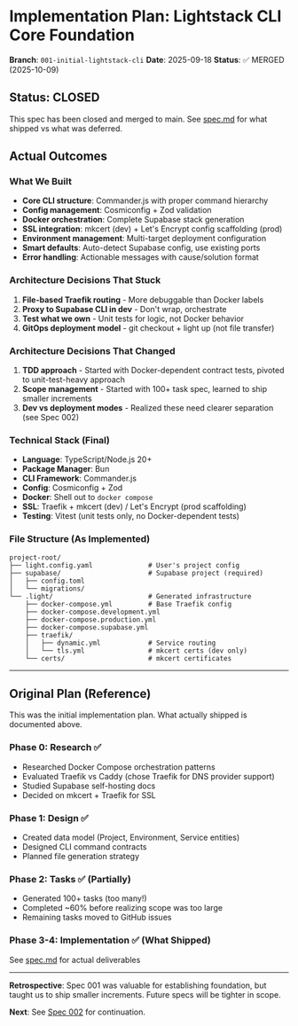 # Implementation Plan: Lightstack CLI Core Foundation

**Branch**: `001-initial-lightstack-cli`
**Date**: 2025-09-18
**Status**: ✅ MERGED (2025-10-09)

## Status: CLOSED

This spec has been closed and merged to main. See [spec.md](spec.md) for what shipped vs what was deferred.

## Actual Outcomes

### What We Built
- **Core CLI structure**: Commander.js with proper command hierarchy
- **Config management**: Cosmiconfig + Zod validation
- **Docker orchestration**: Complete Supabase stack generation
- **SSL integration**: mkcert (dev) + Let's Encrypt config scaffolding (prod)
- **Environment management**: Multi-target deployment configuration
- **Smart defaults**: Auto-detect Supabase config, use existing ports
- **Error handling**: Actionable messages with cause/solution format

### Architecture Decisions That Stuck
1. **File-based Traefik routing** - More debuggable than Docker labels
2. **Proxy to Supabase CLI in dev** - Don't wrap, orchestrate
3. **Test what we own** - Unit tests for logic, not Docker behavior
4. **GitOps deployment model** - git checkout + light up (not file transfer)

### Architecture Decisions That Changed
1. **TDD approach** - Started with Docker-dependent contract tests, pivoted to unit-test-heavy approach
2. **Scope management** - Started with 100+ task spec, learned to ship smaller increments
3. **Dev vs deployment modes** - Realized these need clearer separation (see Spec 002)

### Technical Stack (Final)
- **Language**: TypeScript/Node.js 20+
- **Package Manager**: Bun
- **CLI Framework**: Commander.js
- **Config**: Cosmiconfig + Zod
- **Docker**: Shell out to `docker compose`
- **SSL**: Traefik + mkcert (dev) / Let's Encrypt (prod scaffolding)
- **Testing**: Vitest (unit tests only, no Docker-dependent tests)

### File Structure (As Implemented)
```
project-root/
├── light.config.yaml              # User's project config
├── supabase/                      # Supabase project (required)
│   ├── config.toml
│   └── migrations/
└── .light/                        # Generated infrastructure
    ├── docker-compose.yml         # Base Traefik config
    ├── docker-compose.development.yml
    ├── docker-compose.production.yml
    ├── docker-compose.supabase.yml
    ├── traefik/
    │   ├── dynamic.yml            # Service routing
    │   └── tls.yml                # mkcert certs (dev only)
    └── certs/                     # mkcert certificates
```

---

## Original Plan (Reference)

This was the initial implementation plan. What actually shipped is documented above.

### Phase 0: Research ✅
- Researched Docker Compose orchestration patterns
- Evaluated Traefik vs Caddy (chose Traefik for DNS provider support)
- Studied Supabase self-hosting docs
- Decided on mkcert + Traefik for SSL

### Phase 1: Design ✅
- Created data model (Project, Environment, Service entities)
- Designed CLI command contracts
- Planned file generation strategy

### Phase 2: Tasks ✅ (Partially)
- Generated 100+ tasks (too many!)
- Completed ~60% before realizing scope was too large
- Remaining tasks moved to GitHub issues

### Phase 3-4: Implementation ✅ (What Shipped)
See [spec.md](spec.md) for actual deliverables

---

**Retrospective**: Spec 001 was valuable for establishing foundation, but taught us to ship smaller increments. Future specs will be tighter in scope.

**Next**: See [Spec 002](../002-dev-deployment-separation/) for continuation.
